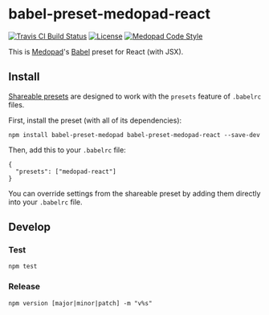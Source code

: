 # babel-preset-medopad-react

[![Travis CI Build Status](https://img.shields.io/travis/Medopad/babel-preset-medopad-react/master.svg?style=flat-square)](https://travis-ci.org/Medopad/babel-preset-medopad-react)
[![License](http://img.shields.io/badge/license-MIT-green.svg?style=flat-square)](LICENSE)
[![Medopad Code Style](https://img.shields.io/badge/code%20style-Medopad-brightgreen.svg?style=flat-square)](https://github.com/Medopad/eslint-config-medopad)

This is [Medopad](http://medopad.com)'s [Babel](https://babeljs.io) preset for React (with JSX).

## Install

[Shareable presets](https://babeljs.io/docs/plugins/#presets) are designed to work with the `presets` feature of `.babelrc` files.

First, install the preset (with all of its dependencies):

```
npm install babel-preset-medopad babel-preset-medopad-react --save-dev
```

Then, add this to your `.babelrc` file:

```
{
  "presets": ["medopad-react"]
}
```

You can override settings from the shareable preset by adding them directly into your `.babelrc` file.

## Develop

### Test

```
npm test
```

### Release

```
npm version [major|minor|patch] -m "v%s"
```
